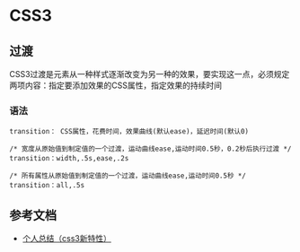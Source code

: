 # CSS3
## 过渡
CSS3过渡是元素从一种样式逐渐改变为另一种的效果，要实现这一点，必须规定两项内容：指定要添加效果的CSS属性，指定效果的持续时间

### 语法
```$xslt
transition： CSS属性，花费时间，效果曲线(默认ease)，延迟时间(默认0)
```

```$xslt
/* 宽度从原始值到制定值的一个过渡，运动曲线ease,运动时间0.5秒，0.2秒后执行过渡 */
transition：width,.5s,ease,.2s

/* 所有属性从原始值到制定值的一个过渡，运动曲线ease,运动时间0.5秒 */
transition：all,.5s
```


## 参考文档

* [个人总结（css3新特性）](https://juejin.im/post/6844903518520901639)
